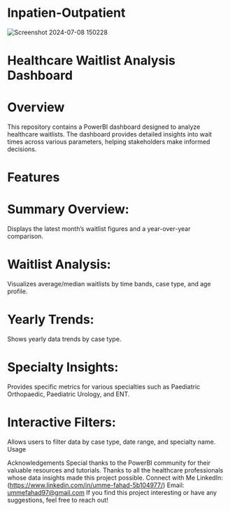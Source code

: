 # Inpatien-Outpatient
![Screenshot 2024-07-08 150228](https://github.com/ummefahad/Inpatien-Outpatient/assets/110823502/b5d3ddff-12ac-406e-929d-ef47284388c7)
# Healthcare Waitlist Analysis Dashboard
# Overview
This repository contains a PowerBI dashboard designed to analyze healthcare waitlists. The dashboard provides detailed insights into wait times across various parameters, helping stakeholders make informed decisions.


# Features
# Summary Overview:
 Displays the latest month’s waitlist figures and a year-over-year comparison.
# Waitlist Analysis:
Visualizes average/median waitlists by time bands, case type, and age profile.
# Yearly Trends:
Shows yearly data trends by case type.
# Specialty Insights: 
Provides specific metrics for various specialties such as Paediatric Orthopaedic, Paediatric Urology, and ENT.
# Interactive Filters:
Allows users to filter data by case type, date range, and specialty name.
Usage

Acknowledgements
Special thanks to the PowerBI community for their valuable resources and tutorials.
Thanks to all the healthcare professionals whose data insights made this project possible.
Connect with Me
LinkedIn: (https://www.linkedin.com/in/umme-fahad-5b104977/)
Email: ummefahad97@gmail.com
If you find this project interesting or have any suggestions, feel free to reach out!
